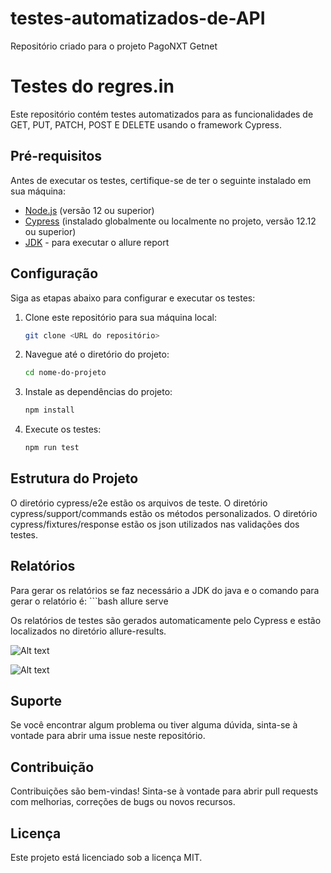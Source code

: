 # testes-automatizados-de-API
Repositório criado para o projeto PagoNXT Getnet


# Testes do regres.in

Este repositório contém testes automatizados para as funcionalidades de GET, PUT, PATCH, POST E DELETE usando o framework Cypress.

## Pré-requisitos

Antes de executar os testes, certifique-se de ter o seguinte instalado em sua máquina:

- [Node.js](https://nodejs.org) (versão 12 ou superior)
- [Cypress](https://www.cypress.io) (instalado globalmente ou localmente no projeto, versão 12.12 ou superior)
- [JDK](https://www.oracle.com/java/technologies/downloads/) - para executar o allure report

## Configuração

Siga as etapas abaixo para configurar e executar os testes:

1. Clone este repositório para sua máquina local:

   ```bash
   git clone <URL do repositório>

2. Navegue até o diretório do projeto:
    
    ```bash
    cd nome-do-projeto

3. Instale as dependências do projeto:
   
    ```bash
    npm install

4. Execute os testes:
    ```bash
    npm run test


## Estrutura do Projeto
O diretório cypress/e2e estão os arquivos de teste.
O diretório cypress/support/commands estão os métodos personalizados.
O diretório cypress/fixtures/response estão os json utilizados nas validações dos testes.

## Relatórios
Para gerar os relatórios se faz necessário a JDK do java e o comando para gerar o relatório é:
    ```bash
    allure serve

Os relatórios de testes são gerados automaticamente pelo Cypress e estão localizados no diretório allure-results.

![Alt text](image.png)

![Alt text](image-1.png)

## Suporte
Se você encontrar algum problema ou tiver alguma dúvida, sinta-se à vontade para abrir uma issue neste repositório.

## Contribuição
Contribuições são bem-vindas! Sinta-se à vontade para abrir pull requests com melhorias, correções de bugs ou novos recursos.

## Licença
Este projeto está licenciado sob a licença MIT.